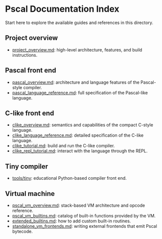 # Pscal Documentation Index

Start here to explore the available guides and references in this directory.

## Project overview
- [project_overview.md](project_overview.md): high-level architecture, features, and build instructions.

## Pascal front end
- [pascal_overview.md](pascal_overview.md): architecture and language features of the Pascal-style compiler.
- [pascal_language_reference.md](pascal_language_reference.md): full specification of the Pascal-like language.

## C-like front end
- [clike_overview.md](clike_overview.md): semantics and capabilities of the compact C-style language.
- [clike_language_reference.md](clike_language_reference.md): detailed specification of the C-like language.
- [clike_tutorial.md](clike_tutorial.md): build and run the C-like compiler.
- [clike_repl_tutorial.md](clike_repl_tutorial.md): interact with the language through the REPL.

## Tiny compiler
- [tools/tiny](../tools/tiny): educational Python-based compiler front end.

## Virtual machine
- [pscal_vm_overview.md](pscal_vm_overview.md): stack-based VM architecture and opcode reference.
- [pscal_vm_builtins.md](pscal_vm_builtins.md): catalog of built-in functions provided by the VM.
- [extended_builtins.md](extended_builtins.md): how to add custom built-in routines.
- [standalone_vm_frontends.md](standalone_vm_frontends.md): writing external frontends that emit Pscal bytecode.

